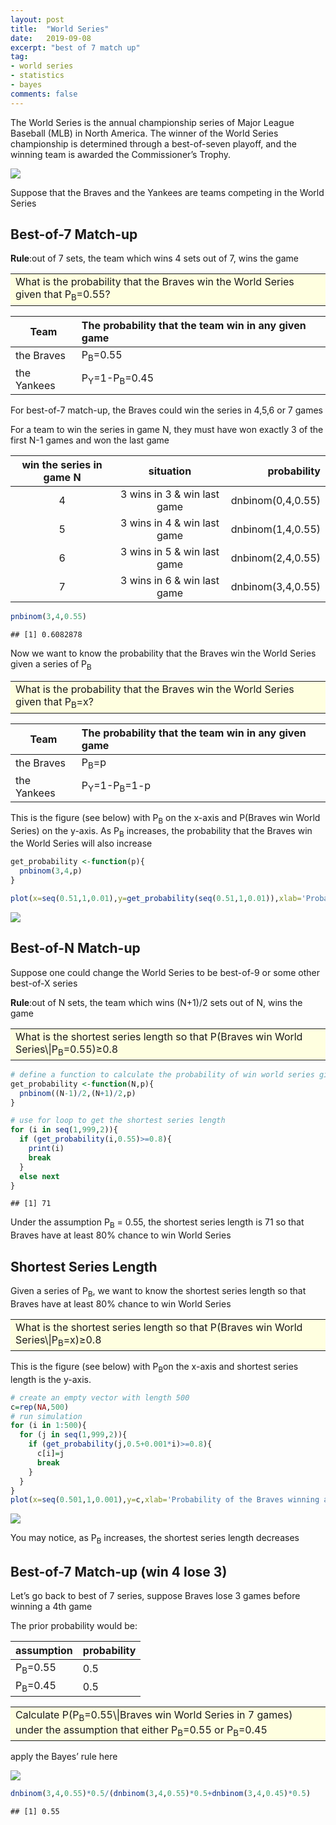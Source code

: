 ```yaml
---
layout: post
title:  "World Series"
date:   2019-09-08
excerpt: "best of 7 match up"
tag:
- world series
- statistics
- bayes
comments: false
---
```



The World Series is the annual championship series of Major League
Baseball (MLB) in North America. The winner of the World Series
championship is determined through a best-of-seven playoff, and the
winning team is awarded the Commissioner’s Trophy.

![](https://yilinyang123.github.io/assets/img/writeup3_files/logo2.jpg)


Suppose that the Braves and the Yankees are teams competing in the World
Series

## Best-of-7 Match-up

**Rule**:out of 7 sets, the team which wins 4 sets out of 7, wins the
game


<table>
<tr>
<td bgcolor="lightyellow">
What is the probability that the Braves win the World Series given that
P<sub>B</sub>=0.55?
</td>
</tr>
</table>


| Team        | The probability that the team win in any given game |
|-------------|:----------------------------------------------------|
| the Braves  | P<sub>B</sub>=0.55                                  |
| the Yankees | P<sub>Y</sub>=1-P<sub>B</sub>=0.45                  |

For best-of-7 match-up, the Braves could win the series in 4,5,6 or 7
games

For a team to win the series in game N, they must have won exactly 3 of
the first N-1 games and won the last game

| win the series in game N |          situation          |        probability|
|:------------------------:|:---------------------------:|------------------:|
|             4            | 3 wins in 3 & win last game |  dnbinom(0,4,0.55)|
|             5            | 3 wins in 4 & win last game |  dnbinom(1,4,0.55)|
|             6            | 3 wins in 5 & win last game |  dnbinom(2,4,0.55)|
|             7            | 3 wins in 6 & win last game |  dnbinom(3,4,0.55)|

``` r
pnbinom(3,4,0.55)
```

    ## [1] 0.6082878

Now we want to know the probability that the Braves win the World Series
given a series of P<sub>B</sub>


<table>
<tr>
<td bgcolor="lightyellow">
What is the probability that the Braves win the World Series given that
P<sub>B</sub>=x?
</td>
</tr>
</table>


| Team        | The probability that the team win in any given game |
|-------------|:----------------------------------------------------|
| the Braves  | P<sub>B</sub>=p                                     |
| the Yankees | P<sub>Y</sub>=1-P<sub>B</sub>=1-p                   |

This is the figure (see below) with P<sub>B</sub> on the x-axis and
P(Braves win World Series) on the y-axis. As P<sub>B</sub> increases,
the probability that the Braves win the World Series will also increase

``` r
get_probability <-function(p){
  pnbinom(3,4,p)
}

plot(x=seq(0.51,1,0.01),y=get_probability(seq(0.51,1,0.01)),xlab='Probability of the Braves winning a head-head matchup',ylab='Pr(Win World Series)',main="Probability of winning the World Series",type="l")
```

![](https://yilinyang123.github.io/assets/img/writeup3_files/figure-markdown_github/unnamed-chunk-2-1.png)

## Best-of-N Match-up

Suppose one could change the World Series to be best-of-9 or some other
best-of-X series

**Rule**:out of N sets, the team which wins (N+1)/2 sets out of N, wins
the game


<table>
<tr>
<td bgcolor="lightyellow">
What is the shortest series length so that P(Braves win World
Series\|P<sub>B</sub>=0.55)≥0.8
</td>
</tr>
</table>

``` r
# define a function to calculate the probability of win world series given best-of-N series and PB
get_probability <-function(N,p){
  pnbinom((N-1)/2,(N+1)/2,p)
}

# use for loop to get the shortest series length
for (i in seq(1,999,2)){
  if (get_probability(i,0.55)>=0.8){
    print(i)
    break
  }
  else next
}
```

    ## [1] 71

Under the assumption P<sub>B</sub> = 0.55, the shortest series length is
71 so that Braves have at least 80% chance to win World Series

## Shortest Series Length

Given a series of P<sub>B</sub>, we want to know the shortest series
length so that Braves have at least 80% chance to win World Series

<table>
<tr>
<td bgcolor="lightyellow">
What is the shortest series length so that P(Braves win World
Series\|P<sub>B</sub>=x)≥0.8
</td>
</tr>
</table>

This is the figure (see below) with P<sub>B</sub>on the x-axis and
shortest series length is the y-axis.

``` r
# create an empty vector with length 500
c=rep(NA,500)
# run simulation
for (i in 1:500){
  for (j in seq(1,999,2)){
    if (get_probability(j,0.5+0.001*i)>=0.8){
      c[i]=j
      break
    }
  }
}
plot(x=seq(0.501,1,0.001),y=c,xlab='Probability of the Braves winning a head-head matchup',ylab='shortest series length',main="Shortest series so that P(Win WS given p)≥0.8",type="l")
```

![](https://yilinyang123.github.io/assets/img/writeup3_files/figure-markdown_github/unnamed-chunk-4-1.png)

You may notice, as P<sub>B</sub> increases, the shortest series length
decreases

## Best-of-7 Match-up (win 4 lose 3)

Let’s go back to best of 7 series, suppose Braves lose 3 games before
winning a 4th game

The prior probability would be:

| assumption         | probability |
|--------------------|:------------|
| P<sub>B</sub>=0.55 | 0.5         |
| P<sub>B</sub>=0.45 | 0.5         |


<table>
<tr>
<td bgcolor="lightyellow">
Calculate P(P<sub>B</sub>=0.55\|Braves win World Series in 7 games)
under the assumption that either P<sub>B</sub>=0.55 or
P<sub>B</sub>=0.45
</td>
</tr>
</table>

apply the Bayes’ rule here

![](https://yilinyang123.github.io/assets/img/writeup3_files/bayes.png)

``` r
dnbinom(3,4,0.55)*0.5/(dnbinom(3,4,0.55)*0.5+dnbinom(3,4,0.45)*0.5)
```

    ## [1] 0.55
